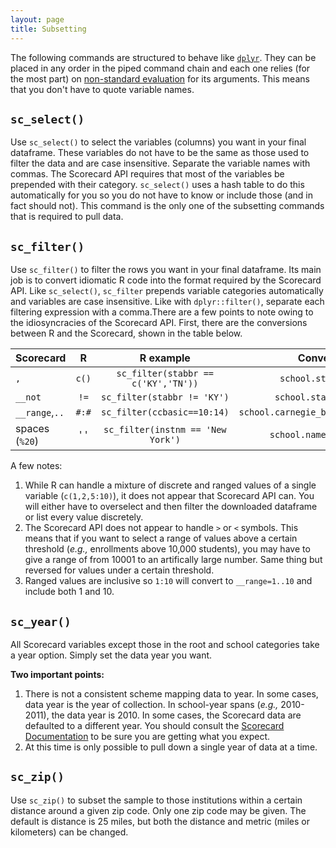 ```yaml
---
layout: page
title: Subsetting
---
```


The following commands are structured to behave like [`dplyr`](https://cran.r-project.org/package=dplyr). They can be placed in any order in the piped command chain and each one relies (for the most part) on [non-standard evaluation](https://cran.r-project.org/web/packages/dplyr/vignettes/nse.html) for its arguments. This means that you don't have to quote variable names.

## `sc_select()`

Use `sc_select()` to select the variables (columns) you want in your final dataframe. These variables do not have to be the same as those used to filter the data and are case insensitive. Separate the variable names with commas. The Scorecard API requires that most of the variables be prepended with their category. `sc_select()` uses a hash table to do this automatically for you so you do not have to know or include those (and in fact should not). This command is the only one of the subsetting commands that is required to pull data.

## `sc_filter()`

Use `sc_filter()` to filter the rows you want in your final dataframe. Its main job is to convert idiomatic R code into the format required by the Scorecard API. Like `sc_select()`, `sc_filter` prepends variable categories automatically and variables are case insensitive. Like with `dplyr::filter()`, separate each filtering expression with a comma.There are a few points to note owing to the idiosyncracies of the Scorecard API. First, there are the conversions between R and the Scorecard, shown in the table below.

| Scorecard      |   R   |              R example              |              Conversion              |
|:---------------|:-----:|:-----------------------------------:|:------------------------------------:|
| `,`            | `c()` | `sc_filter(stabbr == c('KY','TN'))` |         `school.state=KY,TN`         |
| `__not`        |  `!=` |     `sc_filter(stabbr != 'KY')`     |        `school.state__not=KY`        |
| `__range`,`..` | `#:#` |     `sc_filter(ccbasic==10:14)`     | `school.carnegie_basic__range=1..14` |
| spaces (`%20`) |  ' '  |  `sc_filter(instnm == 'New York')`  |       `school.name=New%20York`       |

A few notes:

1.  While R can handle a mixture of discrete and ranged values of a single variable (`c(1,2,5:10)`), it does not appear that Scorecard API can. You will either have to overselect and then filter the downloaded dataframe or list every value discretely.
2.  The Scorecard API does not appear to handle `>` or `<` symbols. This means that if you want to select a range of values above a certain threshold (*e.g.,* enrollments above 10,000 students), you may have to give a range of from 10001 to an artifically large number. Same thing but reversed for values under a certain threshold.
3.  Ranged values are inclusive so `1:10` will convert to `__range=1..10` and include both 1 and 10.

## `sc_year()`

All Scorecard variables except those in the root and school categories take a year option. Simply set the data year you want.

**Two important points:**

1.  There is not a consistent scheme mapping data to year. In some cases, data year is the year of collection. In school-year spans (*e.g.,* 2010-2011), the data year is 2010. In some cases, the Scorecard data are defaulted to a different year. You should consult the [Scorecard Documentation](https://collegescorecard.ed.gov/assets/FullDataDocumentation.pdf) to be sure you are getting what you expect.
2.  At this time is only possible to pull down a single year of data at a time.

## `sc_zip()`

Use `sc_zip()` to subset the sample to those institutions within a certain distance around a given zip code. Only one zip code may be given. The default is distance is 25 miles, but both the distance and metric (miles or kilometers) can be changed.
